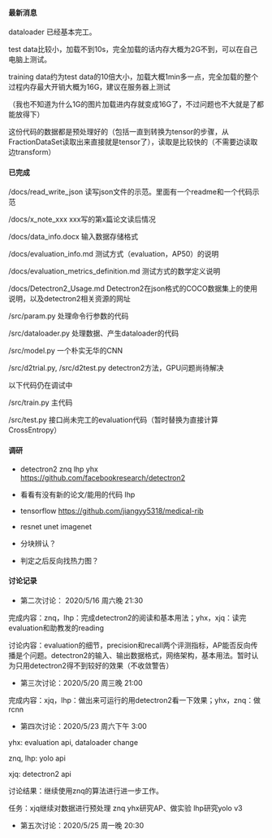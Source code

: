 #### 最新消息

dataloader 已经基本完工。

test data比较小，加载不到10s，完全加载的话内存大概为2G不到，可以在自己电脑上测试。

training data约为test data的10倍大小，加载大概1min多一点，完全加载的整个过程内存最大开销大概为16G，建议在服务器上测试

（我也不知道为什么1G的图片加载进内存就变成16G了，不过问题也不大就是了都能放得下）

这份代码的数据都是预处理好的（包括一直到转换为tensor的步骤，从FractionDataSet读取出来直接就是tensor了），读取是比较快的（不需要边读取边transform）



#### 已完成

/docs/read_write_json  读写json文件的示范。里面有一个readme和一个代码示范

/docs/x_note_xxx   xxx写的第x篇论文读后情况

/docs/data_info.docx     输入数据存储格式

/docs/evaluation_info.md    测试方式（evaluation，AP50）的说明

/docs/evaluation_metrics_definition.md    测试方式的数学定义说明

/docs/Detectron2_Usage.md    Detectron2在json格式的COCO数据集上的使用说明，以及detectron2相关资源的网址

/src/param.py    处理命令行参数的代码

/src/dataloader.py     处理数据、产生dataloader的代码

/src/model.py     一个朴实无华的CNN

/src/d2trial.py, /src/d2test.py     detectron2方法，GPU问题尚待解决





以下代码仍在调试中

/src/train.py    主代码

/src/test.py    接口尚未完工的evaluation代码（暂时替换为直接计算CrossEntropy）





#### 调研

- detectron2 znq lhp yhx https://github.com/facebookresearch/detectron2

- 看看有没有新的论文/能用的代码 lhp

- tensorflow https://github.com/jiangyy5318/medical-rib 

- resnet unet imagenet

- 分块辨认？

- 判定之后反向找热力图？



#### 讨论记录

- 第二次讨论： 2020/5/16 周六晚 21:30

完成内容：znq，lhp：完成detectron2的阅读和基本用法；yhx，xjq：读完evaluation和助教发的reading

讨论内容：evaluation的细节，precision和recall两个评测指标，AP能否反向传播是个问题。detectron2的输入、输出数据格式，网络架构，基本用法。暂时认为只用detectron2得不到较好的效果（不收敛警告）

- 第三次讨论：2020/5/20 周三晚 21:00

完成内容：xjq，lhp：做出来可运行的用detectron2看一下效果；yhx，znq：做rcnn

- 第四次讨论：2020/5/23 周六下午 3:00

yhx: evaluation api, dataloader change

znq, lhp: yolo api

xjq: detectron2 api

讨论结果：继续使用znq的算法进行进一步工作。

任务：xjq继续对数据进行预处理 znq yhx研究AP、做实验 lhp研究yolo v3

- 第五次讨论：2020/5/25 周一晚 20:30
